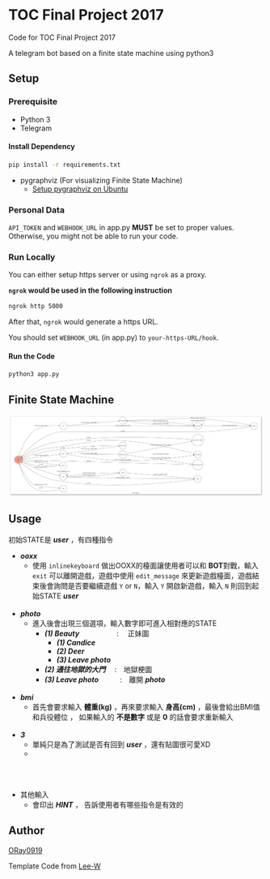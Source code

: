# TOC Final Project 2017

Code for TOC Final Project 2017

A telegram bot based on a finite state machine using python3


## Setup

### Prerequisite
* Python 3
* Telegram

#### Install Dependency
```sh
pip install -r requirements.txt
```

* pygraphviz (For visualizing Finite State Machine)
    * [Setup pygraphviz on Ubuntu](http://www.jianshu.com/p/a3da7ecc5303)

### Personal Data

`API_TOKEN` and `WEBHOOK_URL` in app.py **MUST** be set to proper values.
Otherwise, you might not be able to run your code.

### Run Locally
You can either setup https server or using `ngrok` as a proxy.

**`ngrok` would be used in the following instruction**

```sh
ngrok http 5000
```

After that, `ngrok` would generate a https URL.

You should set `WEBHOOK_URL` (in app.py) to `your-https-URL/hook`.

#### Run the Code

```sh
python3 app.py
```

## Finite State Machine
![fsm](./img/show-fsm.png)

## Usage
初始STATE是 ***user*** ，有四種指令

* ***ooxx***
	* 使用 `inlinekeyboard` 做出OOXX的檯面讓使用者可以和 **BOT**對戰，輸入 `exit` 可以離開遊戲，遊戲中使用 `edit_message` 來更新遊戲檯面，遊戲結束後會詢問是否要繼續遊戲 `Y` or `N`，輸入 `Y` 開啟新遊戲，輸入 `N` 則回到起始STATE ***user***
<br><br>
* ***photo***
	* 進入後會出現三個選項，輸入數字即可進入相對應的STATE
		* ***(1)  Beauty*** &emsp;&emsp;&emsp;&emsp;&emsp;: &emsp;正妹圖
			* ***(1)  Candice***
			* ***(2)  Deer***
			* ***(3)  Leave photo***
		* ***(2)  通往地獄的大門*** &emsp;:&emsp;地獄梗圖
		* ***(3)  Leave photo***&emsp;&emsp;&emsp;:&emsp;離開 ***photo***
<br><br>
* ***bmi***
	* 首先會要求輸入 **體重(kg)**  ，再來要求輸入 **身高(cm)** ，最後會給出BMI值和兵役體位 ， 如果輸入的 **不是數字** 或是 **0** 的話會要求重新輸入
<br><br>
* ***3***
	* 單純只是為了測試是否有回到 ***user*** ，還有貼圖很可愛XD
	*
<br><br>
* 其他輸入 
	* 會印出 ***HINT*** ， 告訴使用者有哪些指令是有效的
	
## Author
[ORay0919](https://github.com/ORay0919)

Template Code from [Lee-W](https://github.com/Lee-W/TOC-Project-2017)
